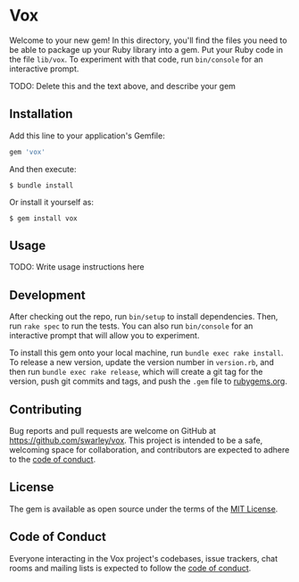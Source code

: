 # Vox

Welcome to your new gem! In this directory, you'll find the files you need to be able to package up your Ruby library into a gem. Put your Ruby code in the file `lib/vox`. To experiment with that code, run `bin/console` for an interactive prompt.

TODO: Delete this and the text above, and describe your gem

## Installation

Add this line to your application's Gemfile:

```ruby
gem 'vox'
```

And then execute:

    $ bundle install

Or install it yourself as:

    $ gem install vox

## Usage

TODO: Write usage instructions here

## Development

After checking out the repo, run `bin/setup` to install dependencies. Then, run `rake spec` to run the tests. You can also run `bin/console` for an interactive prompt that will allow you to experiment.

To install this gem onto your local machine, run `bundle exec rake install`. To release a new version, update the version number in `version.rb`, and then run `bundle exec rake release`, which will create a git tag for the version, push git commits and tags, and push the `.gem` file to [rubygems.org](https://rubygems.org).

## Contributing

Bug reports and pull requests are welcome on GitHub at https://github.com/swarley/vox. This project is intended to be a safe, welcoming space for collaboration, and contributors are expected to adhere to the [code of conduct](https://github.com/swarley/vox/blob/master/CODE_OF_CONDUCT.md).


## License

The gem is available as open source under the terms of the [MIT License](https://opensource.org/licenses/MIT).

## Code of Conduct

Everyone interacting in the Vox project's codebases, issue trackers, chat rooms and mailing lists is expected to follow the [code of conduct](https://github.com/swarley/vox/blob/master/CODE_OF_CONDUCT.md).

